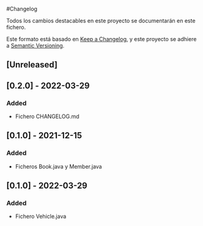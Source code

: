 #Changelog

Todos los cambios destacables en este proyecto se documentarán en este fichero.

Este formato está basado en [Keep a
Changelog](https://keepachangelog.com/en/1.0.0/), y este proyecto se adhiere a
[Semantic Versioning](https://semver.org/spec/v2.0.0.html).

## [Unreleased]

## [0.2.0] - 2022-03-29

### Added

- Fichero CHANGELOG.md

## [0.1.0] - 2021-12-15

### Added

- Ficheros Book.java y Member.java

## [0.1.0] - 2022-03-29

### Added

- Fichero Vehicle.java